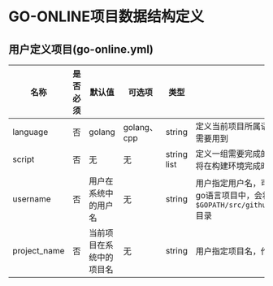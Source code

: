 # GO-ONLINE项目数据结构定义

## 用户定义项目(go-online.yml)

|名称|是否必须|默认值|可选项|类型|作用|
|--|--|--|--|--|--|
|language|否|golang|golang、cpp|string|定义当前项目所属语言，系统在构建项目运行环境时需要用到|
|script|否|无|无|string list|定义一组需要完成的操作，由shell命令构成，系统将在构建环境完成时依次执行该列表中的命令|
|username|否|用户在系统中的用户名|无|string|用户指定用户名，可能在在挂载时起作用，例如，go语言项目中，会将用户项目挂载到`$GOPATH/src/github.com/$username/$projectname`目录|
|project_name|否|当前项目在系统中的项目名|无|string|用户指定项目名，作用同username|
